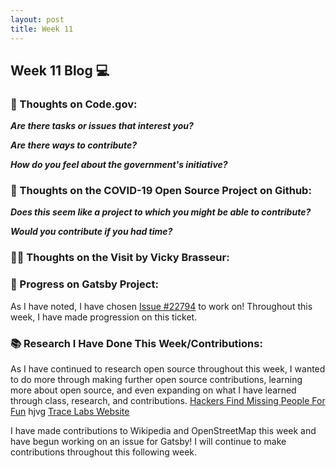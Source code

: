```yaml
---
layout: post
title: Week 11
---
```


<h2>Week 11 Blog 💻</h2>

<h3>🧠 Thoughts on Code.gov:</h3>

**_Are there tasks or issues that interest you?_**

**_Are there ways to contribute?_**

**_How do you feel about the government's initiative?_**

<h3>🏥 Thoughts on the COVID-19 Open Source Project on Github:</h3>

**_Does this seem like a project to which you might be able to contribute?_**

**_Would you contribute if you had time?_**

<h3>👩‍💻 Thoughts on the Visit by Vicky Brasseur:</h3>

<h3>🔮 Progress on Gatsby Project:</h3>

As I have noted, I have chosen [Issue #22794](https://github.com/gatsbyjs/gatsby/issues/22794) to work on! Throughout this week, I have made progression on this ticket.

<h3>📚 Research I Have Done This Week/Contributions:</h3>

As I have continued to research open source throughout this week, I wanted to do more through making further open source contributions, learning more about open source, and even expanding on what I have learned through class, research, and contributions. [Hackers Find Missing People For Fun](https://www.youtube.com/watch?v=2puBmXfi9Z0) hjvg [Trace Labs Website](https://www.tracelabs.org)

<p>I have made contributions to Wikipedia and OpenStreetMap this week and have begun working on an issue for Gatsby! I will continue to make contributions throughout this following week.</p>

